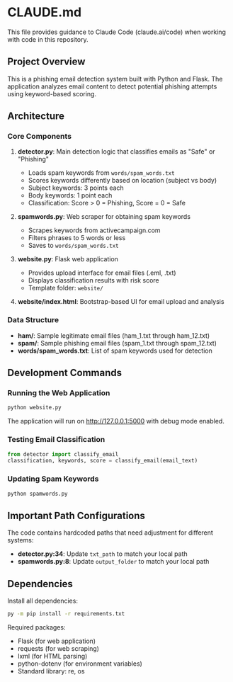 # CLAUDE.md

This file provides guidance to Claude Code (claude.ai/code) when working with code in this repository.

## Project Overview

This is a phishing email detection system built with Python and Flask. The application analyzes email content to detect potential phishing attempts using keyword-based scoring.

## Architecture

### Core Components

1. **detector.py**: Main detection logic that classifies emails as "Safe" or "Phishing"
   - Loads spam keywords from `words/spam_words.txt`
   - Scores keywords differently based on location (subject vs body)
   - Subject keywords: 3 points each
   - Body keywords: 1 point each
   - Classification: Score > 0 = Phishing, Score = 0 = Safe

2. **spamwords.py**: Web scraper for obtaining spam keywords
   - Scrapes keywords from activecampaign.com
   - Filters phrases to 5 words or less
   - Saves to `words/spam_words.txt`

3. **website.py**: Flask web application
   - Provides upload interface for email files (.eml, .txt)
   - Displays classification results with risk score
   - Template folder: `website/`

4. **website/index.html**: Bootstrap-based UI for email upload and analysis

### Data Structure

- **ham/**: Sample legitimate email files (ham_1.txt through ham_12.txt)
- **spam/**: Sample phishing email files (spam_1.txt through spam_12.txt)
- **words/spam_words.txt**: List of spam keywords used for detection

## Development Commands

### Running the Web Application
```bash
python website.py
```
The application will run on http://127.0.0.1:5000 with debug mode enabled.

### Testing Email Classification
```python
from detector import classify_email
classification, keywords, score = classify_email(email_text)
```

### Updating Spam Keywords
```bash
python spamwords.py
```

## Important Path Configurations

The code contains hardcoded paths that need adjustment for different systems:
- **detector.py:34**: Update `txt_path` to match your local path
- **spamwords.py:8**: Update `output_folder` to match your local path

## Dependencies

Install all dependencies:
```bash
py -m pip install -r requirements.txt
```

Required packages:
- Flask (for web application)
- requests (for web scraping)
- lxml (for HTML parsing)
- python-dotenv (for environment variables)
- Standard library: re, os